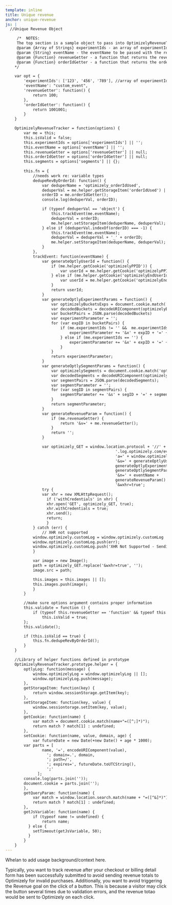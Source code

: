 ```yaml
---
template: inline
title: Unique revenue
anchor: unique-revenue
js: |
  //Unique Revenue Object

     /*  NOTES:
     The top section is a sample object to pass into OptimizelyRevenueTracker
     @param {Array of Strings} experimentIds - an array of experimentId strings
     @param {String} eventName - the eventName to be passed with the revenue tracking call (2nd parameter)
     @param {Function} revenueGetter - a function that returns the revenue value
     @param {Function} orderIdGetter - a function that returns the order Id for de-duplication
    */

    var opt = {
        'experimentIds': ['123', '456', '789'], //array of experimentId strings
        'eventName': "custom_event",
        'revenueGetter': function() {
            return 100;
        },
        'orderIdGetter': function() {
            return 1001001;
        }
    }

    OptimizelyRevenueTracker = function(options) {
        var me = this;
        this.isValid = false;
        this.experimentIds = options['experimentIds'] || '';
        this.eventName = options['eventName'] || '';
        this.revenueGetter = options['revenueGetter'] || null;
        this.orderIdGetter = options['orderIdGetter'] || null;
        this.segments = options['segments'] || {};
     
        this.fn = {
            //needs work re: variable types
            dedupeRevByOrderId: function() {
                var deduperName = 'optimizely_orderIdUsed', 
                deduperVal = me.helper.getStorageItem('orderIdUsed') || null,
                orderID = me.orderIdGetter();
                console.log(deduperVal, orderID);

                if (typeof deduperVal == 'object') {
                    this.trackEvent(me.eventName);
                    deduperVal = orderID;
                    me.helper.setStorageItem(deduperName, deduperVal);
                } else if (deduperVal.indexOf(orderID) === -1) {
                    this.trackEvent(me.eventName);
                    deduperVal = deduperVal + '_' + orderID;
                    me.helper.setStorageItem(deduperName, deduperVal);
                }
            },
            trackEvent: function(eventName) {
                var generateOptlyUserId = function() {
                    if (me.helper.getCookie('optimizelyPPID')) {
                        var userId = me.helper.getCookie('optimizelyPPID');
                    } else if (me.helper.getCookie('optimizelyEndUserId')) {
                        var userId = me.helper.getCookie('optimizelyEndUserId');
                    }
                    return userId;
                }
                var generateOptlyExperimentParams = function() {
                    var optimizelyBucketsExps = document.cookie.match('optimizelyBuckets=([^;]*)');
                    var decodedBuckets = decodeURIComponent(optimizelyBucketsExps[1]);
                    var bucketPairs = JSON.parse(decodedBuckets)
                    var experimentParameter = '';
                    for (var expID in bucketPairs) {
                        if (me.experimentIds != '' &&  me.experimentIds.indexOf(expID) > -1 && expID != 0) {
                            experimentParameter += '&x' + expID + '=' + bucketPairs[expID];
                        } else if (me.experimentIds == '') {
                            experimentParameter += '&x' + expID + '=' + bucketPairs[expID];
                        }
                    }
                    return experimentParameter;
                }
                var generateOptlySegmentParams = function() {
                    var optimizelySegments = document.cookie.match('optimizelySegments=([^;]*)');
                    var decodedSegments = decodeURIComponent(optimizelySegments[1]);
                    var segmentPairs = JSON.parse(decodedSegments);
                    var segmentParameter = '';
                    for (var segID in segmentPairs) {
                        segmentParameter += '&s' + segID + '=' + segmentPairs[segID];
                    }
                    return segmentParameter;
                }
                var generateRevenueParam = function() {
                    if (me.revenueGetter) {
                        return '&v=' + me.revenueGetter();
                    }
                    return '';
                }

                var optimizely_GET = window.location.protocol + '//' + window.optimizely.getProjectId() +
                                                '.log.optimizely.com/event?' +
                                                'a=' + window.optimizely.getProjectId() +
                                                '&u=' + generateOptlyUserId() +
                                                generateOptlyExperimentParams() +
                                                generateOptlySegmentParams() +
                                                '&n=' + eventName +
                                                generateRevenueParam() +
                                                '&wxhr=true';
                try {
                var xhr = new XMLHttpRequest();
                  if ('withCredentials' in xhr) {
                  xhr.open('GET', optimizely_GET, true);
                  xhr.withCredentials = true;
                  xhr.send();
                  return;
                  }
            } catch (err) { 
                // XHR not supported 
            window.optimizely.customLog = window.optimizely.customLog || [];
            window.optimizely.customLog.push(err);
            window.optimizely.customLog.push('XHR Not Supported - Sending Image Log Call');
            }

            var image = new Image();
            path = optimizely_GET.replace('&wxhr=true', '');
            image.src = path;

            this.images = this.images || [];
            this.images.push(image);
            } 
        }

        //make sure options argument contains proper information
        this.validate = function () {
            if (typeof this.revenueGetter == 'function' && typeof this.orderIdGetter == 'function') 
                this.isValid = true;
        };
        this.validate();

        if (this.isValid == true) {
            this.fn.dedupeRevByOrderId();
        }
    }

    //Library of helper functions defined in prototype
    OptimizelyRevenueTracker.prototype.helper = {
        optlyLog: function(message) {
            window.optimizelyLog = window.optimizelyLog || [];
            window.optimizelyLog.push(message);
        },
        getStorageItem: function(key) {
            return window.sessionStorage.getItem(key);
        },
        setStorageItem: function(key, value) {
            window.sessiontorage.setItem(key, value);
        },
        getCookie: function(name) {
            var match = document.cookie.match(name+"=([^;]*)");
            return match ? match[1] : undefined;
        },
        setCookie: function(name, value, domain, age) {
            var futureDate = new Date(+new Date() + age * 1000);
        var parts = [
                name, '=', encodeURIComponent(value),
                  '; domain=.', domain,
                  '; path=/',
                  '; expires=', futureDate.toUTCString(),
                  ';'
              ];
        console.log(parts.join(''));
        document.cookie = parts.join('');
        },  
        getQueryParam: function(name) {
            var match = window.location.search.match(name + "=([^&]*)");
            return match ? match[1] : undefined;
        },
        getJsVariable: function(name) {
            if (typeof name != undefined) {
                return name;
          } else {
            setTimeout(getJsVariable, 50);
          }
        }
    }   
---
```


Whelan to add usage background/context here.

Typically, you want to track revenue after your checkout or billing detail form has been successfully submitted to avoid sending revenue totals to Optimizely for invalid purchases. Additionally, you want to avoid triggering the Revenue goal on the click of a button. This is because a visitor may click the button several times due to validation errors, and the revenue totao would be sent to Optimizely on each click.
